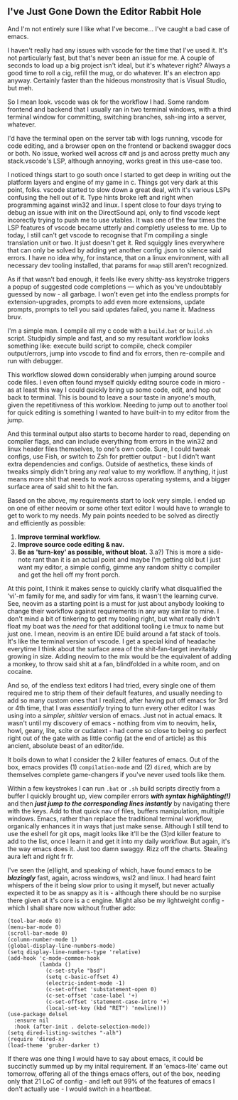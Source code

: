 ## I've Just Gone Down the Editor Rabbit Hole

And I'm not entirely sure I like what I've become... I've caught a bad case of emacs.

I haven't really had any issues with vscode for the time that I've used it. It's not particularly fast, but that's never been an issue for me. A couple of seconds to load up a big project isn't ideal, but it's whatever right? Always a good time to roll a cig, refill the mug, or do whatever. It's an electron app anyway. Certainly faster than the hideous monstrosity that is Visual Studio, but meh.

So I mean look. vscode was ok for the workflow I had. Some random frontend and backend that I usually ran in two terminal windows, with a third terminal window for committing, switching branches, ssh-ing into a server, whatever. 

I'd have the terminal open on the server tab with logs running, vscode for code editing, and a browser open on the frontend or backend swagger docs or both. No issue, worked well across c# and js and across pretty much any stack.vscode's LSP, although annoying, works great in this use-case too.

I noticed things start to go south once I started to get deep in writing out the platform layers and engine of my game in c. Things got very dark at this point, folks. vscode started to slow down a great deal, with it's various LSPs confusing the hell out of it. Type hints broke left and right when programming against win32 and linux. I spent close to four days trying to debug an issue with init on the DirectSound api, only to find vscode kept incorectly trying to push me to use vtables.
It was one of the few times the LSP features of vscode became utterly and completly useless to me. Up to today, I still can't get vscode to recognise that I'm compiling a single translation unit or two. It just doesn't get it. Red squiggly lines everywhere that can only be solved by adding yet another config .json to silence said errors. I have no idea why, for instance, that on a linux environment, with all necessary dev tooling installed, that params for `mmap` still aren't recognized.

As if that wasn’t bad enough, it feels like every shitty-ass keystroke triggers a popup of suggested code completions — which as you've undoubtably guessed by now - all garbage. I won’t even get into the endless prompts for extension-upgrades, prompts to add even more extensions, update prompts, prompts to tell you said updates failed, you name it. Madness bruv.

I'm a simple man. I compile all my c code with a `build.bat` or `build.sh` script. Studpidly simple and fast, and so my resultant workflow looks something like: execute build script to compile, check compiler output/errors, jump into vscode to find and fix errors, then re-compile and run with debugger.

This workflow slowed down considerably when jumping around source code files. I even often found myself quickly editng source code in micro - as at least this way I could quickly bring up some code, edit, and hop out back to terminal. This is bound to leave a sour taste in anyone's mouth, given the repetitivness of this worklow. Needing to jump out to another tool for quick editing is something I wanted to have built-in to my editor from the jump. 

And this terminal output also starts to become harder to read, depending on compiler flags, and can include everything from errors in the win32 and linux header files themselves, to one's own code.
Sure, I could tweak configs, use Fish, or switch to Zsh for prettier output - but I didn't want extra dependencies and configs. Outside of aesthetics, these kinds of tweaks simply didn't bring any *real* value to my workflow. If anything, it just means more shit that needs to work across operating systems, and a bigger surface area of said shit to hit the fan. 

Based on the above, my requirements start to look very simple. I ended up on one of either neovim or some other text editor I would have to wrangle to get to work to my needs. My pain points needed to be solved as directly and efficiently as possible:

1. **Improve terminal workflow.**
2. **Improve source code editing & nav.**
3. **Be as 'turn-key' as possible, without bloat.**
   3.a?) This is more a side-note rant than it is an actual point and maybe I'm getting old but I just want my editor, a simple config, gimme any random shitty c compiler and get the hell off my front porch.

At this point, I think it makes sense to quickly clarify what disqualified the 'vi'-m family for me, and sadly for vim fans, it wasn't the learning curve. See, neovim as a starting point is a must for just about anybody looking to change their workflow against requirements in any way similar to mine. I don't mind a bit of tinkering to get my tooling right, but what really didn't float my boat was the *need* for that additional tooling i.e tmux to name but just one. I mean, neovim is an entire IDE build around a fat stack of tools. It's like the terminal version of vscode.
I get a special kind of headache everytime I think about the surface area of the shit-fan-target inevitably growing in size. Adding neovim to the mix would be the equivalent of adding a monkey, to throw said shit at a fan, blindfolded in a white room, and on cocaine.

And so, of the endless text editors I had tried, every single one of them required me to strip them of their default features, and usually needing to add so many custom ones that I realized, after having put off emacs for 3rd or 4th time, that I was *essentially* trying to turn every other editor I was using into a *simpler, shittier* version of emacs. Just not in actual emacs. It wasn't until my discovery of emacs - nothing from vim to neovim, helix, howl, geany, lite, scite or cudatext - had come so close to being so perfect right out of the gate with as little config (at the end of article) as this ancient, absolute beast of an editor/ide.

It boils down to what I consider the 2 killer features of emacs. Out of the box, emacs provides (1) `compilation-mode` and (2) `dired`, which are by themselves complete game-changers if you've never used tools like them.

Within a few keystrokes I can run `.bat` or `.sh` build scripts directly from a buffer I quickly brought up, view compiler errors ***with syntax highlighting(!)*** and then ***just jump to the corresponding lines instantly*** by navigating there with the keys. Add to that quick nav of files, buffers manipulation, multiple windows. Emacs, rather than replace the traditional terminal workflow, organically enhances it in ways that just make sense.
Although I still tend to use the eshell for git ops, magit looks like it'll be the (3)rd killer feature to add to the list, once I learn it and get it into my daily workflow. But again, it's the way emacs does it. Just too damn swaggy. Rizz off the charts. Stealing aura left and right fr fr. 

I've seen the (e)light, and speaking of which, have found emacs to be ***blazingly*** fast, again, across windows, wsl2 and linux. I had heard faint whispers of the it being slow prior to using it myself, but never actually expected it to be as snappy as it is - although there should be no surpise there given at it's core is a c engine. Might also be my lightweight config - which I shall share now without fruther ado:

```
(tool-bar-mode 0)
(menu-bar-mode 0)
(scroll-bar-mode 0)
(column-number-mode 1)
(global-display-line-numbers-mode)
(setq display-line-numbers-type 'relative)
(add-hook 'c-mode-common-hook
          (lambda ()
            (c-set-style "bsd")      
            (setq c-basic-offset 4)   
            (electric-indent-mode -1) 
            (c-set-offset 'substatement-open 0) 
            (c-set-offset 'case-label '+)       
            (c-set-offset 'statement-case-intro '+)
            (local-set-key (kbd "RET") 'newline)))
(use-package delsel
  :ensure nil 
  :hook (after-init . delete-selection-mode))
(setq dired-listing-switches "-alh")
(require 'dired-x)
(load-theme 'gruber-darker t)
```

If there was one thing I would have to say about emacs, it could be succinctly summed up by my inital requirement. If an 'emacs-lite' came out tomorrow, offering all of the things emacs offers, out of the box, needing only that 21 LoC of config - and left out 99% of the features of emacs I don't actually use - I would switch in a heartbeat.